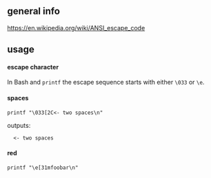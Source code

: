 ## general info

https://en.wikipedia.org/wiki/ANSI_escape_code

## usage

#### escape character

In Bash and `printf` the escape sequence starts with either `\033` or `\e`.

#### spaces

```
printf "\033[2C<- two spaces\n"
```
outputs:
```
  <- two spaces
```

#### red

```
printf "\e[31mfoobar\n"
```
